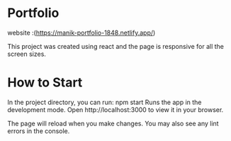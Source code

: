 # Portfolio

website :(https://manik-portfolio-1848.netlify.app/)

This project was created using react and the page is responsive for all the screen sizes.

# How to Start

In the project directory, you can run:
npm start
Runs the app in the development mode.
Open http://localhost:3000 to view it in your browser.

The page will reload when you make changes.
You may also see any lint errors in the console.
